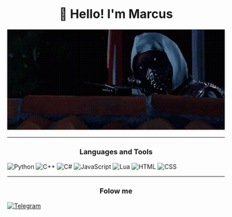 <h1 align="center">👋 Hello! I'm Marcus </h1>


<p align="center">
 <img width="600" src="assets/watch.gif" />
</p>

____

<h3 align="center"> Languages and Tools </h3>
 
![Python](https://img.shields.io/badge/Python-0A0A15?style=for-the-badge&logo=python)
![C++](https://img.shields.io/badge/C++-0A0A15?style=for-the-badge&logo=CPlusPlus)
![C#](https://img.shields.io/badge/C%23-0A0A15?style=for-the-badge&logo=CSharp)
![JavaScript](https://img.shields.io/badge/Java%20Script-0A0A15?style=for-the-badge&logo=javascript)
![Lua](https://img.shields.io/badge/Lua-0A0A15?style=for-the-badge&logo=Lua)
![HTML](https://img.shields.io/badge/HTML-0A0A15?style=for-the-badge&logo=html)
![CSS](https://img.shields.io/badge/CSS-0A0A15?style=for-the-badge&logo=css)
____

<h3 align="center"> Folow me </h3>

[![Telegram](https://img.shields.io/badge/Telegram-0A0A15?style=for-the-badge&logo=Telegram)](https://web.telegram.org/k/#@MarcusovP)
